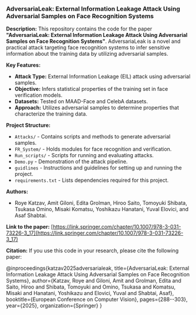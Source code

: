 <div align="left">

### AdversariaLeak: External Information Leakage Attack Using Adversarial Samples on Face Recognition Systems

**Description:**
This repository contains the code for the paper **"AdversariaLeak: External Information Leakage Attack Using Adversarial Samples on Face Recognition Systems"**. AdversariaLeak is a novel and practical attack targeting face recognition systems to infer sensitive information about the training data by utilizing adversarial samples.

**Key Features:**
- **Attack Type:** External Information Leakage (EIL) attack using adversarial samples.
- **Objective:** Infers statistical properties of the training set in face verification models.
- **Datasets:** Tested on MAAD-Face and CelebA datasets.
- **Approach:** Utilizes adversarial samples to determine properties that characterize the training data.

**Project Structure:**
- `Attacks/` - Contains scripts and methods to generate adversarial samples.
- `FR_System/` - Holds modules for face recognition and verification.
- `Run_scripts/` - Scripts for running and evaluating attacks.
- `Demo.py` - Demonstration of the attack pipeline.
- `guidlines` - Instructions and guidelines for setting up and running the project.
- `requirements.txt` - Lists dependencies required for this project.

**Authors:**
- Roye Katzav, Amit Giloni, Edita Grolman, Hiroo Saito, Tomoyuki Shibata, Tsukasa Omino, Misaki Komatsu, Yoshikazu Hanatani, Yuval Elovici, and Asaf Shabtai.

**Link to the paper:**
[https://link.springer.com/chapter/10.1007/978-3-031-73226-3_17](https://link.springer.com/chapter/10.1007/978-3-031-73226-3_17)

**Citation:**
If you use this code in your research, please cite the following paper:

@inproceedings{katzav2025adversarialeak,
  title={AdversariaLeak: External Information Leakage Attack Using Adversarial Samples on Face Recognition Systems},
  author={Katzav, Roye and Giloni, Amit and Grolman, Edita and Saito, Hiroo and Shibata, Tomoyuki and Omino, Tsukasa and Komatsu, Misaki and Hanatani, Yoshikazu and Elovici, Yuval and Shabtai, Asaf},
  booktitle={European Conference on Computer Vision},
  pages={288--303},
  year={2025},
  organization={Springer}
}
